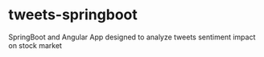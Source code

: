 # tweets-springboot
SpringBoot and Angular App designed to analyze tweets sentiment impact on stock market
